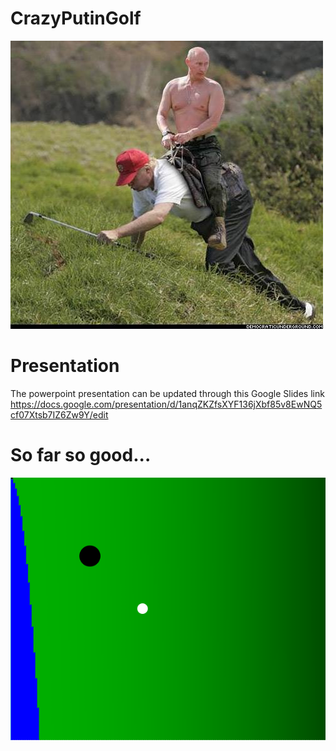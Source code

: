 # CrazyPutinGolf
![alt text](https://raw.githubusercontent.com/icaka98/CrazyPutinGolf/master/PutinTrumpToWork.jpg)

# Presentation
The powerpoint presentation can be updated through this Google Slides link
https://docs.google.com/presentation/d/1anqZKZfsXYF136jXbf85v8EwNQ5cf07Xtsb7IZ6Zw9Y/edit

# So far so good...
![alt text](https://raw.githubusercontent.com/icaka98/CrazyPutinGolf/master/initial_image.PNG)
